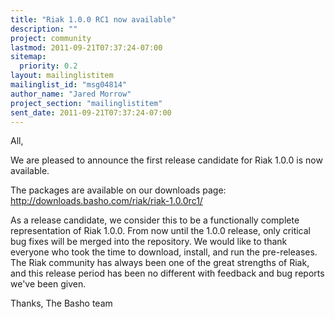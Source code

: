 ```yaml
---
title: "Riak 1.0.0 RC1 now available"
description: ""
project: community
lastmod: 2011-09-21T07:37:24-07:00
sitemap:
  priority: 0.2
layout: mailinglistitem
mailinglist_id: "msg04814"
author_name: "Jared Morrow"
project_section: "mailinglistitem"
sent_date: 2011-09-21T07:37:24-07:00
---
```



All,

We are pleased to announce the first release candidate for Riak 1.0.0 is now
available.

The packages are available on our downloads page:
http://downloads.basho.com/riak/riak-1.0.0rc1/

As a release candidate, we consider this to be a functionally complete
representation of Riak 1.0.0. From now until the 1.0.0 release, only
critical bug fixes will be merged into the repository. We would like to
thank everyone who took the time to download, install, and run the
pre-releases. The Riak community has always been one of the great
strengths of Riak, and this release period has been no different with
feedback and bug reports we've been given.

Thanks,
The Basho team
